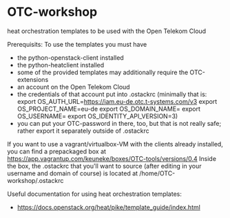 # OTC-workshop
heat orchestration templates to be used with the Open Telekom Cloud

Prerequisits: To use the templates you must have
- the python-openstack-client installed 
- the python-heatclient installed
- some of the provided templates may additionally require the OTC-extensions
- an account on the Open Telekom Cloud
- the credentials of that account put into .ostackrc (minimally that is:
       export OS_AUTH_URL=https://iam.eu-de.otc.t-systems.com/v3
       export OS_PROJECT_NAME=eu-de
       export OS_DOMAIN_NAME=<your OTC domain>
       export OS_USERNAME=<your OTC username>
       export OS_IDENTITY_API_VERSION=3)
- you can put your OTC-password in there, too, but that is not really safe; rather export it separately outside of .ostackrc

If you want to use a vagrant/virtualbox-VM with the clients already installed, you can find a prepackaged box at https://app.vagrantup.com/keuneke/boxes/OTC-tools/versions/0.4 
Inside the box, the .ostackrc that you'll want to source (after editing in your username and domain of course) is located at /home/OTC-workshop/.ostackrc

Useful documentation for using heat orchestration templates:
- https://docs.openstack.org/heat/pike/template_guide/index.html  
